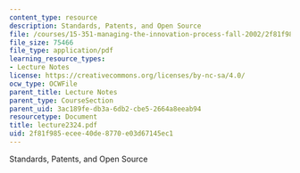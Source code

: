 ```yaml
---
content_type: resource
description: Standards, Patents, and Open Source
file: /courses/15-351-managing-the-innovation-process-fall-2002/2f81f985ecee40de8770e03d67145ec1_lecture2324.pdf
file_size: 75466
file_type: application/pdf
learning_resource_types:
- Lecture Notes
license: https://creativecommons.org/licenses/by-nc-sa/4.0/
ocw_type: OCWFile
parent_title: Lecture Notes
parent_type: CourseSection
parent_uid: 3ac189fe-db3a-6db2-cbe5-2664a8eeab94
resourcetype: Document
title: lecture2324.pdf
uid: 2f81f985-ecee-40de-8770-e03d67145ec1
---
```

Standards, Patents, and Open Source